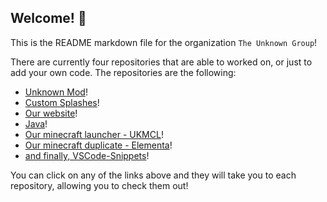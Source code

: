 ## Welcome! :wave:
This is the README markdown file for the organization `The Unknown Group`!

There are currently four repositories that are able to worked on, or just to add your own code. The repositories are the following:

  - [Unknown Mod](https://github.com/TheUnknownGroup/unknown-mod)!
  - [Custom Splashes](https://github.com/TheUnknownGroup/custom-splashes)!
  - [Our website](https://github.com/TheUnknownGroup/theunknowngroup.github.io)!
  - [Java](https://github.com/TheUnknownGroup/Java)!
  - [Our minecraft launcher - UKMCL](https://github.com/TheUnknownGroup/UKMCL)!
  - [Our minecraft duplicate - Elementa](https://github.com/TheUnknownGroup/Elementa)!
  - [and finally, VSCode-Snippets](https://github.com/TheUnknownGroup/VSCode-Snippets)!

You can click on any of the links above and they will take you to each repository, allowing you to check them out!

<!---
Heres our github stats:
### Repos
[![Total Repos](https://img.shields.io/github/repos/org/TheUnknownGroup)](https://github.com/TheUnknownGroup)
[![Public Repos](https://img.shields.io/github/public-repo-count/org/TheUnknownGroup)](https://github.com/TheUnknownGroup)

### Activity badges
[![Last Commit](https://img.shields.io/github/last-commit/TheUnknownGroup/$REPO)](https://github.com/TheUnknownGroup)
```graphql
{
  organization(login: "TheUnknownGroup") {
    repositories(first: 100, isFork: false, privacy: PUBLIC) {
      totalCount
      nodes {
        name
        stargazerCount
        forkCount
        languages(first: 10) {
          nodes {
            name
          }
        }
      }
    }
  }
}
```
--->

